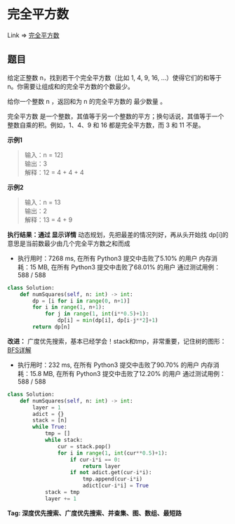# 完全平方数

Link => [完全平方数](https://leetcode-cn.com/problems/perfect-squares/)

## 题目
给定正整数 n，找到若干个完全平方数（比如 1, 4, 9, 16, ...）使得它们的和等于 n。你需要让组成和的完全平方数的个数最少。

给你一个整数 n ，返回和为 n 的完全平方数的 最少数量 。

完全平方数 是一个整数，其值等于另一个整数的平方；换句话说，其值等于一个整数自乘的积。例如，1、4、9 和 16 都是完全平方数，而 3 和 11 不是。

**示例1**
>输入：n = 12]<br />
>输出：3<br />
>解释：12 = 4 + 4 + 4<br />

**示例2**
>输入：n = 13<br />
>输出：2<br />
>解释：13 = 4 + 9<br />

**执行结果：通过 显示详情**
动态规划，先把最差的情况列好，再从头开始找
dp[i]的意思是当前数最少由几个完全平方数之和而成

- 执行用时：7268 ms, 在所有 Python3 提交中击败了5.10% 的用户
内存消耗：15 MB, 在所有 Python3 提交中击败了68.01% 的用户
通过测试用例：588 / 588

```python
class Solution:
    def numSquares(self, n: int) -> int:
        dp = [i for i in range(0, n+1)]
        for i in range(1, n+1):
            for j in range(1, int(i**0.5)+1):
                dp[i] = min(dp[i], dp[i-j**2]+1)
        return dp[n]
```
**改进：**
广度优先搜索，基本已经学会！stack和tmp，非常重要，记住树的图形：
[BFS详解](https://leetcode-cn.com/problems/perfect-squares/solution/dong-tai-gui-hua-bfs-zhu-xing-jie-shi-python3-by-2/)

- 执行用时：232 ms, 在所有 Python3 提交中击败了90.70% 的用户
内存消耗：15.8 MB, 在所有 Python3 提交中击败了12.20% 的用户
通过测试用例：588 / 588
```python
class Solution:
    def numSquares(self, n: int) -> int:
        layer = 1
        adict = {}
        stack = [n]
        while True:
            tmp = []
            while stack:
                cur = stack.pop()
                for i in range(1, int(cur**0.5)+1):
                    if cur-i*i == 0:
                        return layer
                    if not adict.get(cur-i*i):
                        tmp.append(cur-i*i)
                        adict[cur-i*i] = True
            stack = tmp
            layer += 1
```

**Tag: 深度优先搜索、广度优先搜索、并查集、图、数组、最短路**
